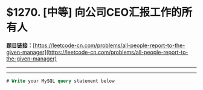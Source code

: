 # $1270. [中等] 向公司CEO汇报工作的所有人

**题目链接：**[https://leetcode-cn.com/problems/all-people-report-to-the-given-manager](https://leetcode-cn.com/problems/all-people-report-to-the-given-manager)

---

<Cards card="leetcode_1270_all-people-report-to-the-given-manager"></Cards>

---

```sql
# Write your MySQL query statement below
```